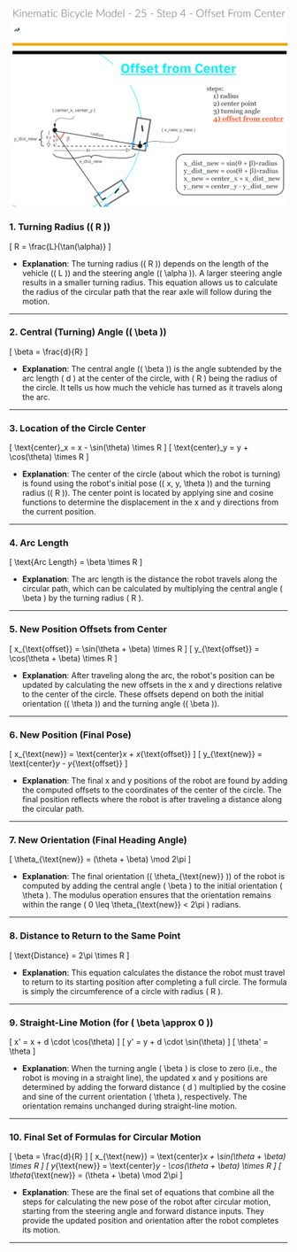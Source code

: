 ![](https://github.com/EbramTawfik/Notes/blob/main/AI4R/4-KinematicBicycleModel/Images/1.png)

### 1. **Turning Radius (\( R \))**

\[
R = \frac{L}{\tan(\alpha)}
\]

- **Explanation**: The turning radius (\( R \)) depends on the length of the vehicle (\( L \)) and the steering angle (\( \alpha \)). A larger steering angle results in a smaller turning radius. This equation allows us to calculate the radius of the circular path that the rear axle will follow during the motion.

---

### 2. **Central (Turning) Angle (\( \beta \))**

\[
\beta = \frac{d}{R}
\]

- **Explanation**: The central angle (\( \beta \)) is the angle subtended by the arc length \( d \) at the center of the circle, with \( R \) being the radius of the circle. It tells us how much the vehicle has turned as it travels along the arc.

---

### 3. **Location of the Circle Center**

\[
\text{center}_x = x - \sin(\theta) \times R
\]
\[
\text{center}_y = y + \cos(\theta) \times R
\]

- **Explanation**: The center of the circle (about which the robot is turning) is found using the robot's initial pose (\( x, y, \theta \)) and the turning radius (\( R \)). The center point is located by applying sine and cosine functions to determine the displacement in the x and y directions from the current position.

---

### 4. **Arc Length**

\[
\text{Arc Length} = \beta \times R
\]

- **Explanation**: The arc length is the distance the robot travels along the circular path, which can be calculated by multiplying the central angle \( \beta \) by the turning radius \( R \).

---

### 5. **New Position Offsets from Center**

\[
x_{\text{offset}} = \sin(\theta + \beta) \times R
\]
\[
y_{\text{offset}} = \cos(\theta + \beta) \times R
\]

- **Explanation**: After traveling along the arc, the robot's position can be updated by calculating the new offsets in the x and y directions relative to the center of the circle. These offsets depend on both the initial orientation (\( \theta \)) and the turning angle (\( \beta \)).

---

### 6. **New Position (Final Pose)**

\[
x_{\text{new}} = \text{center}_x + x_{\text{offset}}
\]
\[
y_{\text{new}} = \text{center}_y - y_{\text{offset}}
\]

- **Explanation**: The final x and y positions of the robot are found by adding the computed offsets to the coordinates of the center of the circle. The final position reflects where the robot is after traveling a distance along the circular path.

---

### 7. **New Orientation (Final Heading Angle)**

\[
\theta_{\text{new}} = (\theta + \beta) \mod 2\pi
\]

- **Explanation**: The final orientation (\( \theta_{\text{new}} \)) of the robot is computed by adding the central angle \( \beta \) to the initial orientation \( \theta \). The modulus operation ensures that the orientation remains within the range \( 0 \leq \theta_{\text{new}} < 2\pi \) radians.

---

### 8. **Distance to Return to the Same Point**

\[
\text{Distance} = 2\pi \times R
\]

- **Explanation**: This equation calculates the distance the robot must travel to return to its starting position after completing a full circle. The formula is simply the circumference of a circle with radius \( R \).

---

### 9. **Straight-Line Motion (for \( \beta \approx 0 \))**

\[
x' = x + d \cdot \cos(\theta)
\]
\[
y' = y + d \cdot \sin(\theta)
\]
\[
\theta' = \theta
\]

- **Explanation**: When the turning angle \( \beta \) is close to zero (i.e., the robot is moving in a straight line), the updated x and y positions are determined by adding the forward distance \( d \) multiplied by the cosine and sine of the current orientation \( \theta \), respectively. The orientation remains unchanged during straight-line motion.

---

### 10. **Final Set of Formulas for Circular Motion**

\[
\beta = \frac{d}{R}
\]
\[
x_{\text{new}} = \text{center}_x + \sin(\theta + \beta) \times R
\]
\[
y_{\text{new}} = \text{center}_y - \cos(\theta + \beta) \times R
\]
\[
\theta_{\text{new}} = (\theta + \beta) \mod 2\pi
\]

- **Explanation**: These are the final set of equations that combine all the steps for calculating the new pose of the robot after circular motion, starting from the steering angle and forward distance inputs. They provide the updated position and orientation after the robot completes its motion.

---
